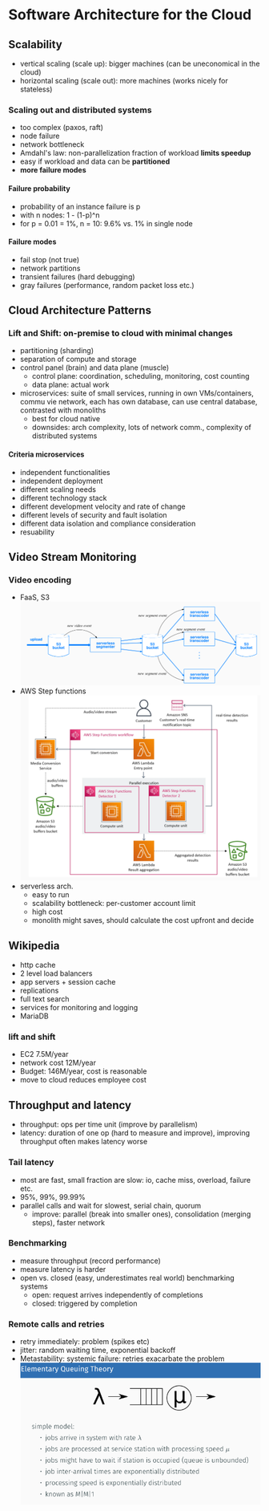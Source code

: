 # Software Architecture for the Cloud

## Scalability

- vertical scaling (scale up): bigger machines (can be uneconomical in the cloud)
- horizontal scaling (scale out): more machines (works nicely for stateless)

### Scaling out and distributed systems

- too complex (paxos, raft)
- node failure
- network bottleneck
- Amdahl's law: non-parallelization fraction of workload **limits speedup**
- easy if workload and data can be **partitioned**
- **more failure modes**

#### Failure probability

- probability of an instance failure is p
- with n nodes: 1 - (1-p)^n
- for p = 0.01 = 1%, n = 10: 9.6% vs. 1% in single node

#### Failure modes

- fail stop (not true)
- network partitions
- transient failures (hard debugging)
- gray failures (performance, random packet loss etc.)

## Cloud Architecture Patterns

### Lift and Shift: on-premise to cloud with minimal changes

- partitioning (sharding)
- separation of compute and storage
- control panel (brain) and data plane (muscle)
  - control plane: coordination, scheduling, monitoring, cost counting
  - data plane: actual work
- microservices: suite of small services, running in own VMs/containers, commu vie network, each has own database, can use central database, contrasted with monoliths
  - best for cloud native
  - downsides: arch complexity, lots of network comm., complexity of distributed systems

#### Criteria microservices

- independent functionalities
- independent deployment
- different scaling needs
- different technology stack
- different development velocity and rate of change
- different levels of security and fault isolation
- different data isolation and compliance consideration
- resuability

## Video Stream Monitoring

### Video encoding

- FaaS, S3
  ![s3](assets/s3.png)
- AWS Step functions
  ![step-func](assets/step-func.png)
- serverless arch.
  - easy to run
  - scalability bottleneck: per-customer account limit
  - high cost
  - monolith might saves, should calculate the cost upfront and decide

## Wikipedia

- http cache
- 2 level load balancers
- app servers + session cache
- replications
- full text search
- services for monitoring and logging
- MariaDB

### lift and shift

- EC2 7.5M/year
- network cost 12M/year
- Budget: 146M/year, cost is reasonable
- move to cloud reduces employee cost

## Throughput and latency

- throughput: ops per time unit (improve by parallelism)
- latency: duration of one op (hard to measure and improve), improving throughput often makes latency worse

### Tail latency

- most are fast, small fraction are slow: io, cache miss, overload, failure etc.
- 95%, 99%, 99.99%
- parallel calls and wait for slowest, serial chain, quorum
  - improve: parallel (break into smaller ones), consolidation (merging steps), faster network

### Benchmarking

- measure throughput (record performance)
- measure latency is harder
- open vs. closed (easy, underestimates real world) benchmarking systems
  - open: request arrives independently of completions
  - closed: triggered by completion

### Remote calls and retries

- retry immediately: problem (spikes etc)
- jitter: random waiting time, exponential backoff
- Metastability: systemic failure: retries exacarbate the problem
  ![eqt](assets/eqt.png)
